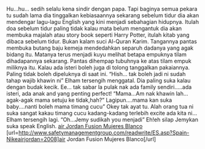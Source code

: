 Hu…hu… sedih selalu kena sindir dengan papa. Tapi baginya semua pekara tu sudah lama dia tinggalkan kebiasaannya sekarang sebelum tidur dia akan mendengar lagu-lagu English yang kini menjadi sebahagian hidupnya. Itulah doa sebelum tidur paling tidak kalau mata belum mengantuk dia akan membuka majalah atau story book seperti Harry Potter, itulah kitab yang dibaca sebelum tidur. Bukan kalam suci Al-Quran Karim. Tangannya pantas membuka butang baju kemeja mendedahkan separuh dadanya yang agak bidang itu. Matanya terus menjadi kuyu melihat betapa empuknya tilam dihadapannya sekarang. Pantas dihempap tubuhnya ke atas tilam empuk miliknya itu. Kalau ada isteri boleh juga di tolong tanggalkan pakaiannya. Paling tidak boleh dipeluknya di saat ini. “Hish… tak boleh jadi ni sudah tahap wajib khawin ni” Elham tersengih menggatal. Dia paling suka kalau dengan budak kecik. Ee… tak sabar la pulak nak ada family sendiri…..ada isteri, ada anak and yang penting perfect! “Mama…Am nak khawin lah… agak-agak mama setuju ke tidak,hah?” Lagipun….mama kan suka baby….nanti boleh mama timang cucu” Okey tak ayat tu. Alah orang tua ni suka sangat kakau timang cucu kadang-kadang terlebih excite ada kita ni… Elham tersengih lagi. “Oh…Jemy sudikah you menjadi” Eh!eh silap Jemykan suka speak English.
 <a href="http://www.safetymanagementgroup.com/readwrite/ES.asp?Spain-Nikeairjordan=2008" >air Jordan Fusion Mujeres Blanco</a>
[url=http://www.safetymanagementgroup.com/readwrite/ES.asp?Spain-Nikeairjordan=2008]air Jordan Fusion Mujeres Blanco[/url]